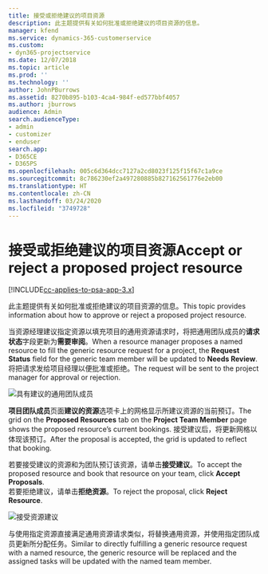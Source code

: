 ```yaml
---
title: 接受或拒绝建议的项目资源
description: 此主题提供有关如何批准或拒绝建议的项目资源的信息。
manager: kfend
ms.service: dynamics-365-customerservice
ms.custom:
- dyn365-projectservice
ms.date: 12/07/2018
ms.topic: article
ms.prod: ''
ms.technology: ''
author: JohnPBurrows
ms.assetid: 8270b895-b103-4ca4-984f-ed577bbf4057
ms.author: jburrows
audience: Admin
search.audienceType:
- admin
- customizer
- enduser
search.app:
- D365CE
- D365PS
ms.openlocfilehash: 005c6d364dcc7127a2cd8023f125f15f67c1a9ce
ms.sourcegitcommit: 8c786230ef2a497280885b827162561776e2eb00
ms.translationtype: HT
ms.contentlocale: zh-CN
ms.lasthandoff: 03/24/2020
ms.locfileid: "3749728"
---
```

# <a name="accept-or-reject-a-proposed-project-resource"></a><span data-ttu-id="71974-103">接受或拒绝建议的项目资源</span><span class="sxs-lookup"><span data-stu-id="71974-103">Accept or reject a proposed project resource</span></span>

[!INCLUDE[cc-applies-to-psa-app-3.x](../includes/cc-applies-to-psa-app-3x.md)]

<span data-ttu-id="71974-104">此主题提供有关如何批准或拒绝建议的项目资源的信息。</span><span class="sxs-lookup"><span data-stu-id="71974-104">This topic provides information about how to approve or reject a proposed project resource.</span></span>

<span data-ttu-id="71974-105">当资源经理建议指定资源以填充项目的通用资源请求时，将把通用团队成员的**请求状态**字段更新为**需要审阅**。</span><span class="sxs-lookup"><span data-stu-id="71974-105">When a resource manager proposes a named resource to fill the generic resource request for a project, the **Request Status** field for the generic team member will be updated to **Needs Review**.</span></span> <span data-ttu-id="71974-106">将把请求发给项目经理以便批准或拒绝。</span><span class="sxs-lookup"><span data-stu-id="71974-106">The request will be sent to the project manager for approval or rejection.</span></span>

![具有建议的通用团队成员](media/RM-how-to-19.png)

<span data-ttu-id="71974-108">**项目团队成员**页面**建议的资源**选项卡上的网格显示所建议资源的当前预订。</span><span class="sxs-lookup"><span data-stu-id="71974-108">The grid on the **Proposed Resources** tab on the **Project Team Member** page shows the proposed resource’s current bookings.</span></span> <span data-ttu-id="71974-109">接受建议后，将更新网格以体现该预订。</span><span class="sxs-lookup"><span data-stu-id="71974-109">After the proposal is accepted, the grid is updated to reflect that booking.</span></span> 

<span data-ttu-id="71974-110">若要接受建议的资源和为团队预订该资源，请单击**接受建议**。</span><span class="sxs-lookup"><span data-stu-id="71974-110">To accept the proposed resource and book that resource on your team, click **Accept Proposals**.</span></span>  
<span data-ttu-id="71974-111">若要拒绝建议，请单击**拒绝资源**。</span><span class="sxs-lookup"><span data-stu-id="71974-111">To reject the proposal, click **Reject Resource**.</span></span>

![接受资源建议](media/RM-how-to-20.png) 

<span data-ttu-id="71974-113">与使用指定资源直接满足通用资源请求类似，将替换通用资源，并使用指定团队成员更新所分配任务。</span><span class="sxs-lookup"><span data-stu-id="71974-113">Similar to directly fulfilling a generic resource request with a named resource, the generic resource will be replaced and the assigned tasks will be updated with the named team member.</span></span>
